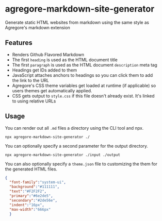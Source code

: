 # agregore-markdown-site-generator

Generate static HTML websites from markdown using the same style as Agregore's markdown extension


## Features

- Renders Github Flavored Markdown
- The first `heading` is used as the HTML document title
- The first `paragraph` is used as the HTML document `description` meta tag
- Headings get IDs added to them
- JavaScript attaches anchors to headings so you can click them to add the link to the URL
- Agregore's CSS theme variables get loaded at runtime (if applicable) so users themes get automatically applied.
- CSS gets output to `style.css` if this file doesn't already exist. It's linked to using relative URLs

## Usage

You can render out all `.md` files a directory using the CLI tool and npx.

`npx agregore-markdown-site-generator ./`

You can optionally specify a second parameter for the output directory.

`npx agregore-markdown-site-generator ./input ./output`

You can also optionally specify a `theme.json` file to customizing the them for the generated HTML files.

```json
{
  "font-family":"system-ui",
  "background":"#111111",
  "text":"#F2F2F2",
  "primary":"#6e2de5",
  "secondary":"#2de56e",
  "indent":"16px",
  "max-width":"666px"
  }
  ```
